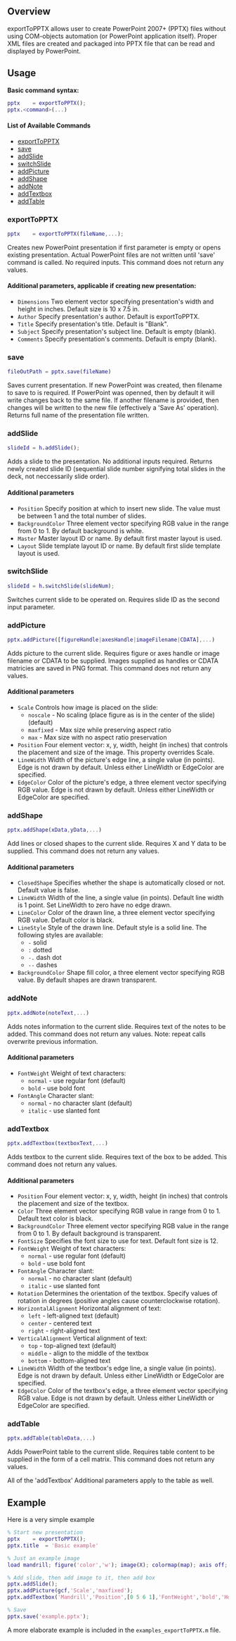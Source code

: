 ## Overview

exportToPPTX allows user to create PowerPoint 2007+ (PPTX) files without using COM-objects automation (or PowerPoint application itself). Proper XML files are created and packaged into PPTX file that can be read and displayed by PowerPoint.

## Usage

**Basic command syntax:**
```matlab
pptx    = exportToPPTX();
pptx.<command>(...)
```
    
#### List of Available Commands
-   [exportToPPTX](#exportToPPTX)
-   [save](#save)
-   [addSlide](#addSlide)
-   [switchSlide](#switchSlide)
-   [addPicture](#addPicture)
-   [addShape](#addShape)
-   [addNote](#addNote)
-   [addTextbox](#addTextbox)
-   [addTable](#addTable)
	
### exportToPPTX

```matlab
pptx    = exportToPPTX(fileName,...);
```

Creates new PowerPoint presentation if first parameter is empty or opens existing presentation. Actual PowerPoint files are not written until 'save' command is called. No required inputs. This command does not return any values. 

#### Additional parameters, applicable if creating new presentation:
* `Dimensions` Two element vector specifying presentation's width and height in inches. Default size is 10 x 7.5 in.
* `Author` Specify presentation's author. Default is exportToPPTX.
* `Title` Specify presentation's title. Default is "Blank".
* `Subject` Specify presentation's subject line. Default is empty (blank).
* `Comments` Specify presentation's comments. Default is empty (blank).

### save

```matlab
fileOutPath = pptx.save(fileName)
```

Saves current presentation. If new PowerPoint was created, then filename to save to is required. If PowerPoint was openned, then by default it will write changes back to the same file. If another filename is provided, then changes will be written to the new file (effectively a 'Save As' operation). Returns full name of the presentation file written.

### addSlide

```matlab
slideId = h.addSlide();
```

Adds a slide to the presentation. No additional inputs required. Returns newly created slide ID (sequential slide number signifying total slides in the deck, not neccessarily slide order).

#### Additional parameters
* `Position` Specify position at which to insert new slide. The value must be between 1 and the total number of slides.
* `BackgroundColor` Three element vector specifying RGB value in the range from 0 to 1. By default background is white.
* `Master` Master layout ID or name. By default first master layout is used.
* `Layout` Slide template layout ID or name. By default first slide template layout is used.

### switchSlide

```matlab
slideId = h.switchSlide(slideNum);
```

Switches current slide to be operated on. Requires slide ID as the second input parameter.

### addPicture

```matlab
pptx.addPicture([figureHandle|axesHandle|imageFilename|CDATA],...)
```

Adds picture to the current slide. Requires figure or axes handle or image filename or CDATA to be supplied. Images supplied as handles or CDATA matricies are saved in PNG format. This command does not return any values.

#### Additional parameters
* `Scale` Controls how image is placed on the slide:
    * `noscale` - No scaling (place figure as is in the center of the slide) (default)
    * `maxfixed` - Max size while preserving aspect ratio
    * `max` - Max size with no aspect ratio preservation
* `Position` Four element vector: x, y, width, height (in inches) that controls the placement and size of the image. This property overrides Scale.
* `LineWidth` Width of the picture's edge line, a single value (in points). Edge is not drawn by default. Unless either LineWidth or EdgeColor are specified. 
* `EdgeColor` Color of the picture's edge, a three element vector specifying RGB value. Edge is not drawn by default. Unless either LineWidth or EdgeColor are specified. 

### addShape

```matlab
pptx.addShape(xData,yData,...)
```

Add lines or closed shapes to the current slide. Requires X and Y data to be supplied. This command does not return any values.

#### Additional parameters
* `ClosedShape` Specifies whether the shape is automatically closed or not. Default value is false.
* `LineWidth` Width of the line, a single value (in points). Default line width is 1 point. Set LineWidth to zero have no edge drawn.
* `LineColor` Color of the drawn line, a three element vector specifying RGB value. Default color is black.
* `LineStyle` Style of the drawn line. Default style is a solid line. The following styles are available:
	* `-` solid
	* `:` dotted
	* `-.` dash dot
	* `--` dashes
* `BackgroundColor` Shape fill color, a three element vector specifying RGB value. By default shapes are drawn transparent.

### addNote

```matlab
pptx.addNote(noteText,...)
```

Adds notes information to the current slide. Requires text of the notes to be added. This command does not return any values. Note: repeat calls overwrite previous information.

#### Additional parameters
* `FontWeight`  Weight of text characters:
    * `normal` - use regular font (default)
    * `bold` - use bold font
* `FontAngle` Character slant:
    * `normal` - no character slant (default)
    * `italic` - use slanted font

### addTextbox

```matlab
pptx.addTextbox(textboxText,...)
```

Adds textbox to the current slide. Requires text of the box to be added. This command does not return any values.

#### Additional parameters
* `Position` Four element vector: x, y, width, height (in inches) that controls the placement and size of the textbox.
* `Color` Three element vector specifying RGB value in range from 0 to 1. Default text color is black.
* `BackgroundColor` Three element vector specifying RGB value in the range from 0 to 1. By default background is transparent.
* `FontSize` Specifies the font size to use for text. Default font size is 12.
* `FontWeight` Weight of text characters:
    * `normal` - use regular font (default)
    * `bold` - use bold font
* `FontAngle` Character slant:
    * `normal` - no character slant (default)
    * `italic` - use slanted font
* `Rotation` Determines the orientation of the textbox. Specify values of rotation in degrees (positive angles cause counterclockwise rotation).
* `HorizontalAlignment` Horizontal alignment of text:
    * `left` - left-aligned text (default)
    * `center` - centered text
    * `right` - right-aligned text
* `VerticalAlignment` Vertical alignment of text:
    * `top` - top-aligned text (default)
    * `middle` - align to the middle of the textbox
    * `bottom` - bottom-aligned text
* `LineWidth` Width of the textbox's edge line, a single value (in points). Edge is not drawn by default. Unless either LineWidth or EdgeColor are specified. 
* `EdgeColor` Color of the textbox's edge, a three element vector specifying RGB value. Edge is not drawn by default. Unless either LineWidth or EdgeColor are specified. 

### addTable

```matlab
pptx.addTable(tableData,...)
```

Adds PowerPoint table to the current slide. Requires table content to be supplied in the form of a cell matrix. This command does not return any values.

All of the 'addTextbox' Additional parameters apply to the table as well.

## Example

Here is a very simple example

```matlab
% Start new presentation
pptx    = exportToPPTX();
pptx.title  = 'Basic example'

% Just an example image
load mandrill; figure('color','w'); image(X); colormap(map); axis off; axis image;

% Add slide, then add image to it, then add box
pptx.addSlide();
pptx.addPicture(gcf,'Scale','maxfixed');
pptx.addTextbox('Mandrill','Position',[0 5 6 1],'FontWeight','bold','HorizontalAlignment','center','VerticalAlignment','bottom');

% Save
pptx.save('example.pptx');
```

A more elaborate example is included in the `examples_exportToPPTX.m` file.
